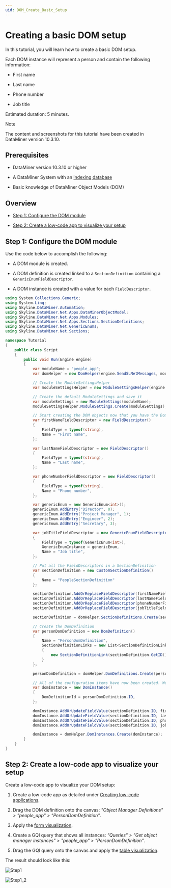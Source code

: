```yaml
---
uid: DOM_Create_Basic_Setup
---
```


# Creating a basic DOM setup

In this tutorial, you will learn how to create a basic DOM setup.

Each DOM instance will represent a person and contain the following information:

- First name

- Last name

- Phone number

- Job title

Estimated duration: 5 minutes.

> [!NOTE]
> The content and screenshots for this tutorial have been created in DataMiner version 10.3.10.

## Prerequisites

- DataMiner version 10.3.10 or higher

- A DataMiner System with an [indexing database](xref:Indexing_Database)

- Basic knowledge of DataMiner Object Models (DOM)

## Overview

- [Step 1: Configure the DOM module](#step-1-configure-the-dom-module)

- [Step 2: Create a low-code app to visualize your setup](#step-2-create-a-low-code-app-to-visualize-your-setup)

## Step 1: Configure the DOM module

Use the code below to accomplish the following:

- A DOM module is created.

- A DOM definition is created linked to a `SectionDefinition` containing a `GenericEnumFieldDescriptor`.

- A DOM instance is created with a value for each `FieldDescriptor`.

```C#
using System.Collections.Generic;
using System.Linq;
using Skyline.DataMiner.Automation;
using Skyline.DataMiner.Net.Apps.DataMinerObjectModel;
using Skyline.DataMiner.Net.Apps.Modules;
using Skyline.DataMiner.Net.Apps.Sections.SectionDefinitions;
using Skyline.DataMiner.Net.GenericEnums;
using Skyline.DataMiner.Net.Sections;

namespace Tutorial
{
    public class Script
    {
        public void Run(Engine engine)
        {
            var moduleName = "people_app";
            var domHelper = new DomHelper(engine.SendSLNetMessages, moduleName);

            // Create the ModuleSettingsHelper
            var moduleSettingsHelper = new ModuleSettingsHelper(engine.SendSLNetMessages);

            // Create the default ModuleSettings and save it
            var moduleSettings = new ModuleSettings(moduleName);
            moduleSettingsHelper.ModuleSettings.Create(moduleSettings);

            // Start creating the DOM objects now that you have the DomHelper
            var firstNameFieldDescriptor = new FieldDescriptor()
            {
                FieldType = typeof(string),
                Name = "First name",
            };

            var lastNameFieldDescriptor = new FieldDescriptor()
            {
                FieldType = typeof(string),
                Name = "Last name",
            };

            var phoneNumberFieldDescriptor = new FieldDescriptor()
            {
                FieldType = typeof(string),
                Name = "Phone number",
            };

            var genericEnum = new GenericEnum<int>();
            genericEnum.AddEntry("Director", 0);
            genericEnum.AddEntry("Project Manager", 1);
            genericEnum.AddEntry("Engineer", 2);
            genericEnum.AddEntry("Secretary", 3);

            var jobTitleFieldDescriptor = new GenericEnumFieldDescriptor()
            {
                FieldType = typeof(GenericEnum<int>),
                GenericEnumInstance = genericEnum,
                Name = "Job title",
            };

            // Put all the FieldDescriptors in a SectionDefinition
            var sectionDefinition = new CustomSectionDefinition()
            {
                Name = "PeopleSectionDefinition"
            };

            sectionDefinition.AddOrReplaceFieldDescriptor(firstNameFieldDescriptor);
            sectionDefinition.AddOrReplaceFieldDescriptor(lastNameFieldDescriptor);
            sectionDefinition.AddOrReplaceFieldDescriptor(phoneNumberFieldDescriptor);
            sectionDefinition.AddOrReplaceFieldDescriptor(jobTitleFieldDescriptor);

            sectionDefinition = domHelper.SectionDefinitions.Create(sectionDefinition) as CustomSectionDefinition;

            // Create the DomDefinition
            var personDomDefinition = new DomDefinition()
            {
                Name = "PersonDomDefinition",
                SectionDefinitionLinks = new List<SectionDefinitionLink>()
                {
                    new SectionDefinitionLink(sectionDefinition.GetID())
                }
            };

            personDomDefinition = domHelper.DomDefinitions.Create(personDomDefinition);

            // All of the configuration items have now been created. We can start creating our DOM instance.
            var domInstance = new DomInstance()
            {
                DomDefinitionId = personDomDefinition.ID,
            };

            domInstance.AddOrUpdateFieldValue(sectionDefinition.ID, firstNameFieldDescriptor.ID, "John");
            domInstance.AddOrUpdateFieldValue(sectionDefinition.ID, lastNameFieldDescriptor.ID, "Doe");
            domInstance.AddOrUpdateFieldValue(sectionDefinition.ID, phoneNumberFieldDescriptor.ID, "0423482635");
            domInstance.AddOrUpdateFieldValue(sectionDefinition.ID, jobTitleFieldDescriptor.ID, 0);

            domInstance = domHelper.DomInstances.Create(domInstance);
        }
    }
}
```

## Step 2: Create a low-code app to visualize your setup

Create a low-code app to visualize your DOM setup:

1. Create a low-code app as detailed under [Creating low-code applications](xref:Creating_custom_apps).

1. Drag the DOM definition onto the canvas: *"Object Manager Definitions" > "people_app" > "PersonDomDefinition"*.

1. Apply the [form visualization](xref:DashboardForm).

1. Create a GQI query that shows all instances: *"Queries" > "Get object manager instances" > "people_app" > "PersonDomDefinition"*.

1. Drag the GQI query onto the canvas and apply the [table visualization](xref:DashboardTable).

The result should look like this:

![Step1](~/dataminer/images/DOM_Create_Basic_Setup_Step1_1.png)

![Step1_2](~/dataminer/images/DOM_Create_Basic_Setup_Step1_2.png)
